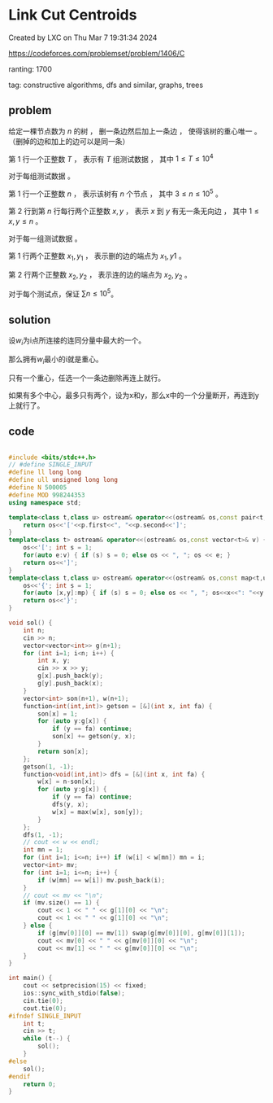 # Link Cut Centroids

Created by LXC on Thu Mar  7 19:31:34 2024

https://codeforces.com/problemset/problem/1406/C

ranting: 1700

tag: constructive algorithms, dfs and similar, graphs, trees

## problem


给定一棵节点数为 $n$ 的树 ， 删一条边然后加上一条边 ， 使得该树的重心唯一 。（删掉的边和加上的边可以是同一条）

第 $1$ 行一个正整数 $T$ ， 表示有 $T$ 组测试数据 ， 其中 $1\le T\le10^4$

对于每组测试数据  。

第 $1$ 行一个正整数 $n$ ， 表示该树有 $n$ 个节点 ， 其中 $3\le n\le 10^5$ 。

第 $2$ 行到第 $n$ 行每行两个正整数 $x,y$ ， 表示 $x$ 到 $y$ 有无一条无向边 ， 其中 $1\le x,y\le n$ 。

对于每一组测试数据 。

第 $1$ 行两个正整数 $x_1,y_1$ ， 表示删的边的端点为 $x_1,y1$ 。

第 $2$ 行两个正整数 $x_2,y_2$ ， 表示连的边的端点为 $x_2,y_2$ 。


对于每个测试点，保证 $\sum{n}\le10^5$。

## solution

设$w_i$为i点所连接的连同分量中最大的一个。

那么拥有$w_i$最小的i就是重心。

只有一个重心，任选一个一条边删除再连上就行。

如果有多个中心，最多只有两个，设为x和y，那么x中的一个分量断开，再连到y上就行了。

## code

``` cpp

#include <bits/stdc++.h>
// #define SINGLE_INPUT
#define ll long long
#define ull unsigned long long
#define N 500005
#define MOD 998244353
using namespace std;

template<class t,class u> ostream& operator<<(ostream& os,const pair<t,u>& p) {
    return os<<'['<<p.first<<", "<<p.second<<']';
}
template<class t> ostream& operator<<(ostream& os,const vector<t>& v) {
    os<<'['; int s = 1;
    for(auto e:v) { if (s) s = 0; else os << ", "; os << e; }
    return os<<']';
}
template<class t,class u> ostream& operator<<(ostream& os,const map<t,u>& mp){
    os<<'{'; int s = 1;
    for(auto [x,y]:mp) { if (s) s = 0; else os << ", "; os<<x<<": "<<y; }
    return os<<'}';
}

void sol() {
    int n;
    cin >> n;
    vector<vector<int>> g(n+1);
    for (int i=1; i<n; i++) {
        int x, y;
        cin >> x >> y;
        g[x].push_back(y);
        g[y].push_back(x);
    }
    vector<int> son(n+1), w(n+1);
    function<int(int,int)> getson = [&](int x, int fa) {
        son[x] = 1;
        for (auto y:g[x]) {
            if (y == fa) continue;
            son[x] += getson(y, x);
        }
        return son[x];
    };  
    getson(1, -1);
    function<void(int,int)> dfs = [&](int x, int fa) {
        w[x] = n-son[x];
        for (auto y:g[x]) {
            if (y == fa) continue;
            dfs(y, x);
            w[x] = max(w[x], son[y]);
        }
    };
    dfs(1, -1);
    // cout << w << endl;
    int mn = 1;
    for (int i=1; i<=n; i++) if (w[i] < w[mn]) mn = i;
    vector<int> mv;
    for (int i=1; i<=n; i++) {
        if (w[mn] == w[i]) mv.push_back(i);
    }
    // cout << mv << "\n";
    if (mv.size() == 1) {
        cout << 1 << " " << g[1][0] << "\n";
        cout << 1 << " " << g[1][0] << "\n";
    } else {
        if (g[mv[0]][0] == mv[1]) swap(g[mv[0]][0], g[mv[0]][1]);
        cout << mv[0] << " " << g[mv[0]][0] << "\n";
        cout << mv[1] << " " << g[mv[0]][0] << "\n";
    }
}

int main() {
    cout << setprecision(15) << fixed;
    ios::sync_with_stdio(false);
    cin.tie(0);
    cout.tie(0);
#ifndef SINGLE_INPUT
    int t;
    cin >> t;
    while (t--) {
        sol();
    }
#else
    sol();
#endif
    return 0;
}

```
